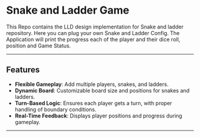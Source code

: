 # Snake and Ladder Game

This Repo contains the LLD design implementation for Snake and ladder repository. 
Here you can plug your own Snake and Ladder Config. 
The Application will print the progress each of the player and their dice roll, position and Game Status.

---

## **Features**

- **Flexible Gameplay**: Add multiple players, snakes, and ladders.
- **Dynamic Board**: Customizable board size and positions for snakes and ladders.
- **Turn-Based Logic**: Ensures each player gets a turn, with proper handling of boundary conditions.
- **Real-Time Feedback**: Displays player positions and progress during gameplay.

---